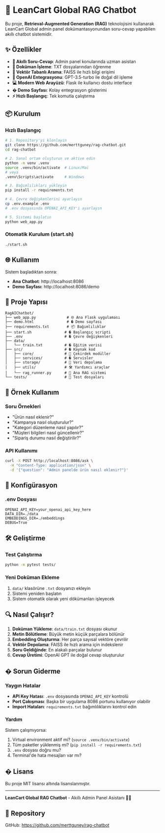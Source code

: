 # 🤖 LeanCart Global RAG Chatbot

Bu proje, **Retrieval-Augmented Generation (RAG)** teknolojisini kullanarak LeanCart Global admin panel dokümantasyonundan soru-cevap yapabilen akıllı chatbot sistemidir.

## ✨ Özellikler

- **🤖 Akıllı Soru-Cevap**: Admin panel konularında uzman asistan
- **📁 Doküman İşleme**: TXT dosyalarından öğrenme
- **🧠 Vektör Tabanlı Arama**: FAISS ile hızlı bilgi erişimi
- **🔗 OpenAI Entegrasyonu**: GPT-3.5-turbo ile doğal dil işleme
- **💻 Modern Web Arayüzü**: Flask ile kullanıcı dostu interface
- **� Demo Sayfası**: Kolay entegrasyon gösterimi
- **⚡ Hızlı Başlangıç**: Tek komutla çalıştırma

## 📦 Kurulum

### Hızlı Başlangıç
```bash
# 1. Repository'yi klonlayın
git clone https://github.com/merttguney/rag-chatbot.git
cd rag-chatbot

# 2. Sanal ortam oluşturun ve aktive edin
python -m venv .venv
source .venv/bin/activate  # Linux/Mac
# veya
.venv\Scripts\activate     # Windows

# 3. Bağımlılıkları yükleyin
pip install -r requirements.txt

# 4. Çevre değişkenlerini ayarlayın
cp .env.example .env
# .env dosyasında OPENAI_API_KEY'i ayarlayın

# 5. Sistemi başlatın
python web_app.py
```

### Otomatik Kurulum (start.sh)
```bash
./start.sh
```

## 🌐 Kullanım

Sistem başladıktan sonra:
- **Ana Chatbot**: http://localhost:8086
- **Demo Sayfası**: http://localhost:8086/demo

## 📁 Proje Yapısı

```
RagAIChatbot/
├── web_app.py              # 🌐 Ana Flask uygulaması
├── demo.html               # � Demo sayfası
├── requirements.txt        # 📦 Bağımlılıklar
├── start.sh               # � Başlangıç scripti
├── .env                   # � Çevre değişkenleri
├── data/
│   └── train.txt          # � Eğitim verisi
├── src/                   # � Kaynak kod
│   ├── core/              # 🎯 Çekirdek modüller
│   ├── services/          # � Servisler
│   ├── storage/           # 💾 Veri depolama
│   ├── utils/             # 🛠️ Yardımcı araçlar
│   └── rag_runner.py      # 🤖 Ana RAG sistemi
└── tests/                 # 🧪 Test dosyaları
```

## 🎯 Örnek Kullanım

### Soru Örnekleri
- "Ürün nasıl eklenir?"
- "Kampanya nasıl oluşturulur?"
- "Kategori düzenleme nasıl yapılır?"
- "Müşteri bilgileri nasıl güncellenir?"
- "Sipariş durumu nasıl değiştirilir?"

### API Kullanımı
```bash
curl -X POST http://localhost:8086/ask \
  -H "Content-Type: application/json" \
  -d '{"question": "Admin panelde ürün nasıl eklenir?"}'
```

## 🔧 Konfigürasyon

### .env Dosyası
```env
OPENAI_API_KEY=your_openai_api_key_here
DATA_DIR=./data
EMBEDDINGS_DIR=./embeddings
DEBUG=True
```

## 🛠️ Geliştirme

### Test Çalıştırma
```bash
python -m pytest tests/
```

### Yeni Doküman Ekleme
1. `data/` klasörüne `.txt` dosyanızı ekleyin
2. Sistemi yeniden başlatın
3. Sistem otomatik olarak yeni dökümanları işleyecek

## 🔍 Nasıl Çalışır?

1. **Doküman Yükleme**: `data/train.txt` dosyası okunur
2. **Metin Bölütleme**: Büyük metin küçük parçalara bölünür
3. **Embedding Oluşturma**: Her parça sayısal vektöre çevrilir
4. **Vektör Depolama**: FAISS ile hızlı arama için indekslenir
5. **Soru Geldiğinde**: En alakalı parçalar bulunur
6. **Cevap Üretimi**: OpenAI GPT ile doğal cevap oluşturulur

## � Sorun Giderme

### Yaygın Hatalar
- **API Key Hatası**: `.env` dosyasında `OPENAI_API_KEY` kontrolü
- **Port Çakışması**: Başka bir uygulama 8086 portunu kullanıyor olabilir
- **Import Hataları**: `requirements.txt` bağımlılıklarını kontrol edin

### Yardım
Sistem çalışmıyorsa:
1. Virtual environment aktif mi? (`source .venv/bin/activate`)
2. Tüm paketler yüklenmiş mi? (`pip install -r requirements.txt`)
3. `.env` dosyası doğru mu?
4. Terminal'de hata mesajları var mı?

## � Lisans

Bu proje MIT lisansı altında lisanslanmıştır.

---

**LeanCart Global RAG Chatbot** - Akıllı Admin Panel Asistanı 🤖✨

## 🔗 Repository
GitHub: https://github.com/merttguney/rag-chatbot